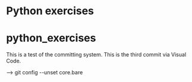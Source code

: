 # Python exercises
# python_exercises
This is a test of the committing system.
This is the third commit via Visual Code.

--> git config --unset core.bare
